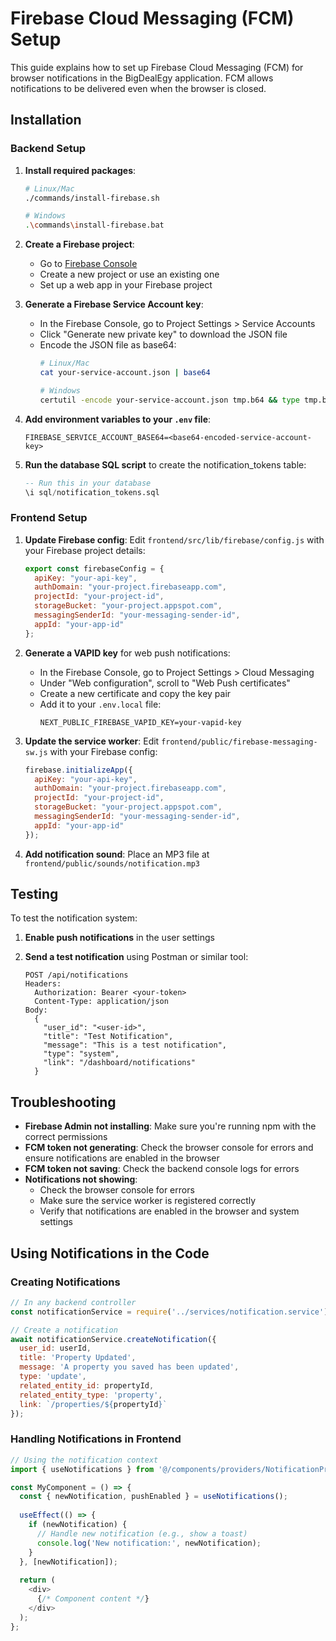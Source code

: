 # Firebase Cloud Messaging (FCM) Setup

This guide explains how to set up Firebase Cloud Messaging (FCM) for browser notifications in the BigDealEgy application. FCM allows notifications to be delivered even when the browser is closed.

## Installation

### Backend Setup

1. **Install required packages**:
   ```bash
   # Linux/Mac
   ./commands/install-firebase.sh
   
   # Windows
   .\commands\install-firebase.bat
   ```

2. **Create a Firebase project**:
   - Go to [Firebase Console](https://console.firebase.google.com/)
   - Create a new project or use an existing one
   - Set up a web app in your Firebase project

3. **Generate a Firebase Service Account key**:
   - In the Firebase Console, go to Project Settings > Service Accounts
   - Click "Generate new private key" to download the JSON file
   - Encode the JSON file as base64:
     ```bash
     # Linux/Mac
     cat your-service-account.json | base64
     
     # Windows
     certutil -encode your-service-account.json tmp.b64 && type tmp.b64
     ```

4. **Add environment variables to your `.env` file**:
   ```
   FIREBASE_SERVICE_ACCOUNT_BASE64=<base64-encoded-service-account-key>
   ```

5. **Run the database SQL script** to create the notification_tokens table:
   ```sql
   -- Run this in your database
   \i sql/notification_tokens.sql
   ```

### Frontend Setup

1. **Update Firebase config**:
   Edit `frontend/src/lib/firebase/config.js` with your Firebase project details:
   ```javascript
   export const firebaseConfig = {
     apiKey: "your-api-key",
     authDomain: "your-project.firebaseapp.com",
     projectId: "your-project-id",
     storageBucket: "your-project.appspot.com",
     messagingSenderId: "your-messaging-sender-id",
     appId: "your-app-id"
   };
   ```

2. **Generate a VAPID key** for web push notifications:
   - In the Firebase Console, go to Project Settings > Cloud Messaging
   - Under "Web configuration", scroll to "Web Push certificates"
   - Create a new certificate and copy the key pair
   - Add it to your `.env.local` file:
     ```
     NEXT_PUBLIC_FIREBASE_VAPID_KEY=your-vapid-key
     ```

3. **Update the service worker**:
   Edit `frontend/public/firebase-messaging-sw.js` with your Firebase config:
   ```javascript
   firebase.initializeApp({
     apiKey: "your-api-key",
     authDomain: "your-project.firebaseapp.com",
     projectId: "your-project-id",
     storageBucket: "your-project.appspot.com",
     messagingSenderId: "your-messaging-sender-id",
     appId: "your-app-id"
   });
   ```

4. **Add notification sound**:
   Place an MP3 file at `frontend/public/sounds/notification.mp3`

## Testing

To test the notification system:

1. **Enable push notifications** in the user settings

2. **Send a test notification** using Postman or similar tool:
   ```
   POST /api/notifications
   Headers:
     Authorization: Bearer <your-token>
     Content-Type: application/json
   Body:
     {
       "user_id": "<user-id>",
       "title": "Test Notification",
       "message": "This is a test notification",
       "type": "system",
       "link": "/dashboard/notifications"
     }
   ```

## Troubleshooting

- **Firebase Admin not installing**: Make sure you're running npm with the correct permissions
- **FCM token not generating**: Check the browser console for errors and ensure notifications are enabled in the browser
- **FCM token not saving**: Check the backend console logs for errors
- **Notifications not showing**: 
  - Check the browser console for errors
  - Make sure the service worker is registered correctly
  - Verify that notifications are enabled in the browser and system settings

## Using Notifications in the Code

### Creating Notifications

```javascript
// In any backend controller
const notificationService = require('../services/notification.service');

// Create a notification
await notificationService.createNotification({
  user_id: userId,
  title: 'Property Updated',
  message: 'A property you saved has been updated',
  type: 'update',
  related_entity_id: propertyId,
  related_entity_type: 'property',
  link: `/properties/${propertyId}`
});
```

### Handling Notifications in Frontend

```javascript
// Using the notification context
import { useNotifications } from '@/components/providers/NotificationProvider';

const MyComponent = () => {
  const { newNotification, pushEnabled } = useNotifications();
  
  useEffect(() => {
    if (newNotification) {
      // Handle new notification (e.g., show a toast)
      console.log('New notification:', newNotification);
    }
  }, [newNotification]);
  
  return (
    <div>
      {/* Component content */}
    </div>
  );
};
```
